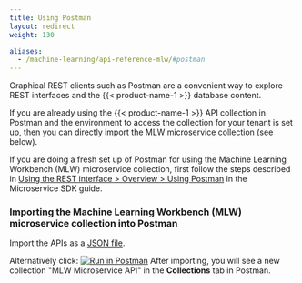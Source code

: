 ```yaml
---
title: Using Postman
layout: redirect
weight: 130

aliases:
  - /machine-learning/api-reference-mlw/#postman
---
```


Graphical REST clients such as Postman are a convenient way to explore REST interfaces and the {{< product-name-1 >}} database content.

If you are already using the {{< product-name-1 >}} API collection in Postman and the environment to access the collection for your tenant is set up, then you can directly import the MLW microservice collection (see below).

If you are doing a fresh set up of Postman for using the Machine Learning Workbench (MLW) microservice collection, first follow the steps described in [Using the REST interface > Overview > Using Postman](/microservice-sdk/rest#using-postman) in the Microservice SDK guide.

### Importing the Machine Learning Workbench (MLW) microservice collection into Postman

Import the APIs as a [JSON file](/files/zementis/MLWMicroserviceAPI.postman_collection.json).

Alternatively click: [![Run in Postman](https://run.pstmn.io/button.svg)](https://www.getpostman.com/collections/8075602a135f63f7c91d)
 After importing, you will see a new collection "MLW Microservice API" in the **Collections** tab in Postman.

